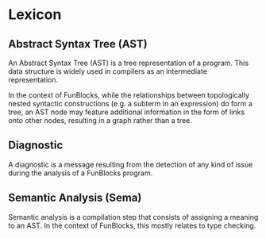 # Lexicon

## Abstract Syntax Tree (AST)

An Abstract Syntax Tree (AST) is a tree representation of a program.
This data structure is widely used in compilers as an intermediate representation.

In the context of FunBlocks, while the relationships between topologically nested syntactic constructions (e.g. a subterm in an expression) do form a tree, an AST node may feature additional information in the form of links onto other nodes, resulting in a graph rather than a tree.

## Diagnostic

A diagnostic is a message resulting from the detection of any kind of issue during the analysis of a FunBlocks program.

## Semantic Analysis (Sema)

Semantic analysis is a compilation step that consists of assigning a meaning to an AST.
In the context of FunBlocks, this mostly relates to type checking.
